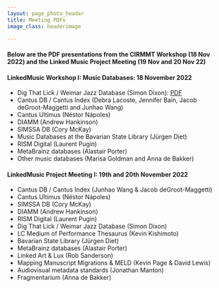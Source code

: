 ```yaml
---
layout: page_photo_header
title: Meeting PDFs
image_class: headerimage

---
```


#### Below are the PDF presentations from the CIRMMT Workshop (18 Nov 2022) and the Linked Music Project Meeting (19 Nov and 20 Nov 22)


#### LinkedMusic Workshop I: Music Databases: 18 November 2022

* Dig That Lick / Weimar Jazz  Database (Simon Dixon): <a href="linkedmusic-website/pdfs/Montreal2022-Databases-slides.pdf" target="_blank">PDF</a>
* Cantus DB / Cantus Index (Debra Lacoste, Jennifer Bain, Jacob deGroot-Maggetti and Junhao Wang)
* Cantus Ultimus (Néstor Nápoles)
* DIAMM (Andrew Hankinson)
* SIMSSA DB (Cory McKay)
* Music Databases at the Bavarian State Library (Jürgen Diet)
* RISM Digital (Laurent Pugin)
* MetaBrainz databases (Alastair Porter)
* Other music databases (Marisa Goldman and Anna de Bakker)

#### LinkedMusic Project Meeting I: 19th and 20th November 2022

* Cantus DB / Cantus Index (Junhao Wang & Jacob deGroot-Maggetti)
* Cantus Ultimus (Néstor Nápoles)
* SIMSSA DB (Cory McKay)
* DIAMM (Andrew Hankinson)
* RISM Digital (Laurent Pugin)
* Dig That Lick / Weimar Jazz Database (Simon Dixon)
* LC Medium of Performance Thesaurus (Kevin Kishimoto)
* Bavarian State Library (Jürgen Diet)
* MetaBrainz databases (Alastair Porter)
* Linked Art & Lux (Rob Sanderson)
* Mapping Manuscript Migrations & MELD (Kevin Page & David Lewis)
* Audiovisual metadata standards (Jonathan Manton)
* Fragmentarium (Anna de Bakker)

